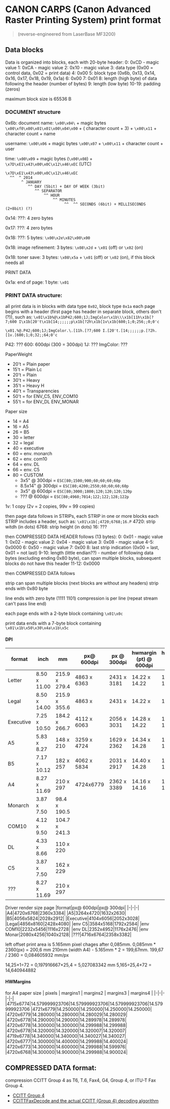 # CANON CARPS (Canon Advanced Raster Printing System) print format
>(reverse-engineered from LaserBase MF3200)

## Data blocks
Data is organized into blocks, each with 20-byte header:
0: 0xCD - magic value
1: 0xCA - magic value
2: 0x10 - magic value
3: data type (0x00 = control data, 0x02 = print data)
4: 0x00
5: block type (0x6b, 0x13, 0x14, 0x16, 0x17, 0x18, 0x19, 0x1a)
6: 0x00
7: 0x01
8: length (high byte) of data following the header (number of bytes)
9: length (low byte)
10-19: padding (zeros)

maximum block size is 65536 B

### DOCUMENT structure

0x6b:
document name:
`\x00\x04\` + magic bytes `\x00\xf0\x00\x01\x01\x00\x04\x00` + ( character count + 3) + `\x00\x11` + character count + name

username:
`\x00\x06` + magic bytes `\x00\x07` + `\x00\x11` + character count + user

time: `\x00\x09` + magic bytes (`\x00\x08`) +   `\x7D\xE1\x43\x00\x0C\x12\x46\xEC`	(UTC)
```
\x7D\xE1\x43\x00\x0C\x12\x46\xEC
  ^^  ^ 2014
       ^ JANUARY
          ^^ DAY (5bit) + DAY OF WEEK (3bit)
             ^^ SEPARATOR
                 ^^ HOUR
                     ^^ MINUTES
                          ^^  ^^ SECONDS (6bit) + MILLISECONDS (2+8bit) (?)
```

0x14: ???: 4 zero bytes

0x17: ???: 4 zero bytes

0x18: ???: 5 bytes: `\x00\x2e\x82\x00\x00`

0x18: image refinement: 3 bytes: `\x08\x2d` + `\x01` (off) or `\x02` (on)

0x18: toner save: 3 bytes: `\x08\x5a` + `\x01` (off) or `\x02` (on), if this block needs all

PRINT DATA

0x1a: end of page: 1 byte: `\x01`

### PRINT DATA structure:
all print data is in blocks with data type `0x02`, block type `0x1a`
each page begins with a header (first page has header in separate block, others don't (?)), such as:
`\x01\x1b%@\x1bP42;600;1J;ImgColor\x1b\\\x1b[11h\x1b[?7;600 I\x1b[20't\x1b[14;;;;;;p\x1b[?2h\x1b[1v\x1b[600;1;0;256;;0;0'c`

`\x01.%@.P42;600;1J;ImgColor.\.[11h.[?7;600 I.[20't.[14;;;;;;p.[?2h.[1v.[600;1;0;32;;64;0'c`

P42: ???
600: 600dpi (300 = 300dpi)
1J: ???
ImgColor: ???

PaperWeight
- 20't = Plain paper
- 15't = Plain Lc
- 20't = Plain
- 30't = Heavy
- 35't = Heavy H
- 40't = Transparencies
- 50't = for ENV_C5, ENV_COM10
- 55't = for ENV_DL ENV_MONAR

Paper size
- 14 = A4
- 16 = A5
- 26 = B5
- 30 = letter
- 32 = legal
- 40 = executive
- 60 = env. monarch
- 62 = env. com10
- 64 = env. DL
- 66 = env. C5
- 80 = CUSTOM
  - 3x5" @ 300dpi = `ESC[80;1500;900;60;60;60;60p`
  - 8.5x14" @ 300dpi = `ESC[80;4200;2550;60;60;60;60p`
  - 3x5" @ 600dpi = `ESC[80;3000;1800;120;120;120;120p`
  - ??? @ 600dpi =  `ESC[80;4960;7014;122;122;128;122p`
  
1v: 1 copy (2v = 2 copies, 99v = 99 copies)

then page data follows in STRIPs, each STRIP in one or more blocks
each STRIP includes a header, such as:
`\x01\x1b[;4720;6768;16.P`
4720: strip witdh (in dots)
6768: strip height (in dots)
16: ???

then COMPRESSED DATA HEADER follows (13 bytes):
0: 0x01 - magic value
1: 0x02 - magic value
2: 0x04 - magic value
3: 0x08 - magic value
4-5: 0x0000
6: 0x50 - magic value
7: 0x00
8: last strip indication (0x00 = last, 0x01 = not last)
9-10: length (little endian??) - number of following data bytes (excluding ending 0x80 byte), can span multiple blocks,
	subsequent blocks do not have this header
11-12: 0x0000


then COMPRESSED DATA follows

strip can span multiple blocks (next blocks are without any headers)
strip ends with 0x80 byte

line ends with zero byte (1111 1101)
compression is per line (repeat stream can't pass line end)


each page ends with a 2-byte block containing `\x01\x0c`

print data ends with a 7-byte block containing `\x01\x1b\x50\x30\x4a\x1b\x5c`

#### DPI

|format|inch|mm|px@ 600dpi|px @ 300dpi|hwmargin (pt) @ 600dpi|hwmargin (pt) @ 300dpi|
|-|-|-|-|-|-|-|
|Letter|8.50 x 11.00|215.9 x 279.4|4863 x 6363|2431 x 3181|14.22 x 14.22|14.28 x 14.28|
|Legal|8.50 x 14.00|215.9 x 355.6|4863 x |2431 x |14.22 x |14.28 x |
|Executive|7.25 x 10.50|184.2 x 266.7|4112 x 6063|2056 x 3031|14.28 x 14.22|14.28 x 14.28|
|A5|5.83 x  8.27|148 x 210|3259 x 4724|1629 x 2362|14.34 x 14.28|14.40 x 14.28|
|B5|7.17 x 10.12|182 x 257|4062 x 5834|2031 x 2917|14.40 x 14.28|14.40 x 14.28|
|A4|8.27 x 11.69|210 x 297|4724x6779|2362 x 3389|14.16 x 14.16|14.28 x 14.16|
|Monarch|3.87 x 7.50|98.4 x 190.5|||||
|COM10|4.12 x 9.50|104.7 x 241.3|||||
|DL|4.33 x 8.66|110 x 220|||||
|C5|3.87 x 7.50|162 x 229|||||
|???|8.27 x 11.69|210 x 297|||||

Driver render size page
|format|px@ 600dpi|px@ 300dpi|
|-|-|-|
|A4|4720x6768|2360x3384|
|A5|3264x4720|1632x2630|
|B5|4056x5824|2028x2912|
|Executive|4104x6056|2052x3028|
|Legal|4856x8160|2428x4080|
|env С5|3584x5168|1792x2584|
|env COM10|2232x5456|1116x2728|
|env DL|2352x4952|1176x2476|
|env Monar|2080x4256|1040x2128|
|???|4716x6764|2358x3382|

left offset print area is 5.165mm
pixel chages after 0,085mm.  0,085mm * 2360(px) = 200,6 mm
210mm (width A4) - 5.165mm * 2  = 199,67mm.  199,67 / 2360 = 0,084605932 mm/px

14,25×1÷72 = 0,197916667×25,4 = 5,027083342 mm
5,165÷25,4×72 = 14,640944882

#### HWMargins
for A4 paper size
| pixels | margins1 | margins2 | margins3 | margins4 | 
|-|-|-|-|-|
|4715x6774|14.579999923706|14.579999923706|14.579999923706|14.579999923706
|4721x6779|14.250000|14.250000|14.250000|14.250000|
|4720x6779|14.280000|14.280000|14.280029|14.280029|
|4720x6778|14.290000|14.290000|14.289978|14.289978|
|4720x6778|14.300000|14.300000|14.299988|14.299988|
|4720x6778|14.320000|14.320000|14.320007|14.320007|
|4719x6778|14.340000|14.340000|14.340027|14.340027|
|4720x6777|14.300000|14.400000|14.299988|14.400024|
|4720x6773|14.300000|14.600000|14.299988|14.599976|
|4720x6768|14.300000|14.900000|14.299988|14.900024|


COMPRESSED DATA format:
-----------------------
compression CCITT Group 4 as T6, T.6, Fax4, G4, Group 4, or ITU-T Fax Group 4.
- [CCITT Group 4](http://fileformats.archiveteam.org/wiki/CCITT_Group_4)
- [CCITTFaxDecode and the actual CCITT (Group 4) decoding algorithm](https://shreevatsa.github.io/site/ccitt.html)
